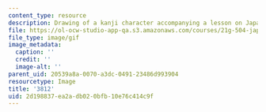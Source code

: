 ```yaml
---
content_type: resource
description: Drawing of a kanji character accompanying a lesson on Japanese.
file: https://ol-ocw-studio-app-qa.s3.amazonaws.com/courses/21g-504-japanese-iv-spring-2009/2d198837ea2adb020bfb10e76c414c9f_3812.gif
file_type: image/gif
image_metadata:
  caption: ''
  credit: ''
  image-alt: ''
parent_uid: 20539a8a-0070-a3dc-0491-23486d993904
resourcetype: Image
title: '3812'
uid: 2d198837-ea2a-db02-0bfb-10e76c414c9f
---
```

